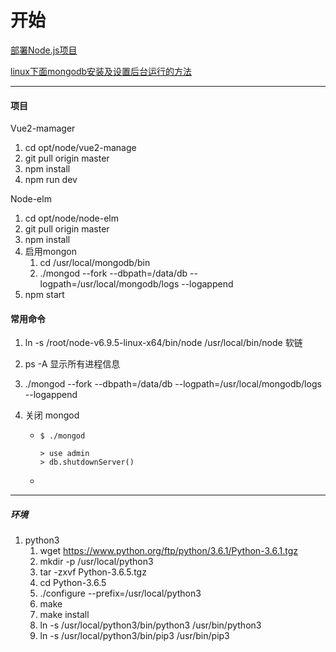 # 开始



[部署Node.js项目](https://help.aliyun.com/document_detail/50775.html)

[ linux下面mongodb安装及设置后台运行的方法](https://www.haorooms.com/post/linux_mongo_backupgo)

***

#### 项目

Vue2-mamager

1. cd opt/node/vue2-manage 
2. git pull origin master 
3. npm install 
4. npm run dev 

Node-elm

1. cd opt/node/node-elm
2. git pull origin master 
3. npm install 
4. 启用mongon
   1. cd  /usr/local/mongodb/bin
   2. ./mongod --fork --dbpath=/data/db --logpath=/usr/local/mongodb/logs --logappend
5. npm start 

#### 常用命令

1. ln -s /root/node-v6.9.5-linux-x64/bin/node /usr/local/bin/node  软链 

2. ps -A  显示所有进程信息 

3. ./mongod --fork --dbpath=/data/db --logpath=/usr/local/mongodb/logs --logappend

4. 关闭  mongod

   * ~~~shell
     $ ./mongod
     
     > use admin
     > db.shutdownServer()
     ~~~

   * 

***

##### 环境

1. python3
   1. wget https://www.python.org/ftp/python/3.6.1/Python-3.6.1.tgz
   2. mkdir -p /usr/local/python3
   3. tar -zxvf Python-3.6.5.tgz
   4. cd Python-3.6.5
   5. ./configure --prefix=/usr/local/python3
   6. make
   7. make install
   8. ln -s /usr/local/python3/bin/python3 /usr/bin/python3
   9. ln -s /usr/local/python3/bin/pip3 /usr/bin/pip3